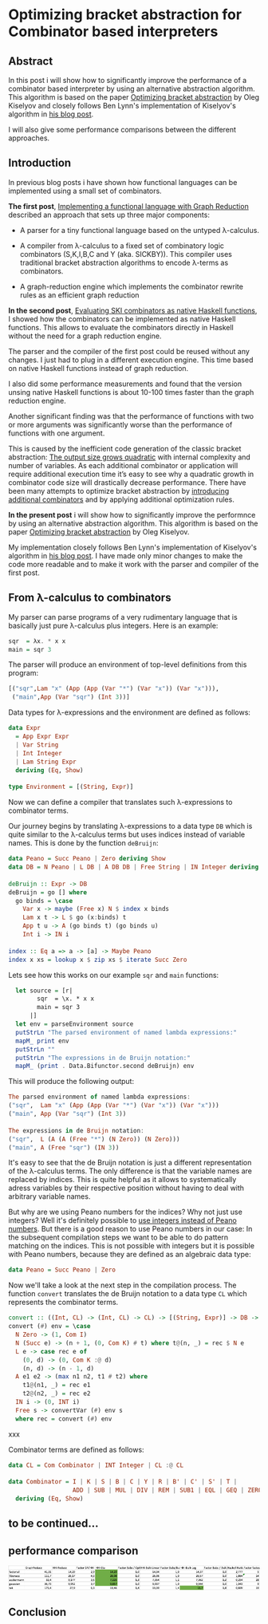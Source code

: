 # Optimizing bracket abstraction for Combinator based interpreters

## Abstract

In this post i will show how to significantly improve the performance of a combinator based interpreter by using an alternative abstraction algorithm. This algorithm is based on the paper [Optimizing bracket abstraction](https://okmij.org/ftp/tagless-final/ski.pdf) by Oleg Kiselyov and closely follows Ben Lynn's implementation of Kiselyov's algorithm in [his blog post](https://crypto.stanford.edu/~blynn/lambda/kiselyov.html).

I will also give some performance comparisons between the different approaches.

## Introduction

In previous blog posts i have shown how functional languages can be implemented using a small set of combinators. 

**The first post**, [Implementing a functional language with Graph Reduction](https://thma.github.io/posts/2021-12-27-Implementing-a-functional-language-with-Graph-Reduction.html) described an approach that sets up three major components:

- A parser for a tiny functional language based on the untyped λ-calculus.

- A compiler from λ-calculus to a fixed set of combinatory logic combinators (S,K,I,B,C and Y (aka. SICKBY)). This compiler uses traditional bracket abstraction algorithms to encode λ-terms as combinators.

- A graph-reduction engine which implements the combinator rewrite rules as an efficient graph reduction

**In the second post**, [Evaluating SKI combinators as native Haskell functions](https://thma.github.io/posts/2022-02-05-Evaluating-SKI-combinators-as-native-Haskell-functions.html), I showed how the combinators can be implemented as native Haskell functions. This allows to evaluate the combinators directly in Haskell without the need for a graph reduction engine.

The parser and the compiler of the first post could be reused without any changes. I just had to plug in a different execution engine. This time based on native Haskell functions instead of graph reduction.

I also did some performance measurements and found that the version unsing native Haskell functions is about 10-100 times faster than the graph reduction engine.

Another significant finding was that the performance of functions with two or more arguments was significantly worse than the performance of functions with one argument. 

This is caused by the inefficient code generation of the classic bracket abstraction: [The output size grows quadratic](https://tromp.github.io/cl/LC.pdf) with internal complexity and number of variables. As each additional combinator or application will require additional execution time it’s easy to see why a quadratic growth in combinator code size will drastically decrease performance. There have been many attempts to optimize bracket abstraction by [introducing additional combinators](https://www.cantab.net/users/antoni.diller/brackets/intro.html) and by applying additional optimization rules.

**In the present post** i will show how to significantly improve the performnce by using an alternative abstraction algorithm. This algorithm is based on the paper [Optimizing bracket abstraction](https://okmij.org/ftp/tagless-final/ski.pdf) by Oleg Kiselyov.

My implementation closely follows Ben Lynn's implementation of Kiselyov's algorithm in [his blog post](https://crypto.stanford.edu/~blynn/lambda/kiselyov.html). I have made only minor changes to make the code more readable and to make it work with the parser and compiler of the first post.

## From λ-calculus to combinators

My parser can parse programs of a very rudimentary language that is basically just pure λ-calculus plus integers. Here is an example:

```haskell
sqr  = λx. * x x
main = sqr 3
```

The parser will produce an environment of top-level definitions from this program:


```haskell
[("sqr",Lam "x" (App (App (Var "*") (Var "x")) (Var "x"))), 
 ("main",App (Var "sqr") (Int 3))]
```

Data types for λ-expressions and the environment are defined as follows:

```haskell
data Expr
  = App Expr Expr
  | Var String
  | Int Integer
  | Lam String Expr
  deriving (Eq, Show)

type Environment = [(String, Expr)]
```

Now we can define a compiler that translates such λ-expressions to combinator terms. 

Our journey begins by translating λ-expressions to a data type `DB` which is quite similar to the λ-calculus terms but uses indices instead of variable names. This is done by the function `deBruijn`:

```haskell
data Peano = Succ Peano | Zero deriving Show
data DB = N Peano | L DB | A DB DB | Free String | IN Integer deriving Show

deBruijn :: Expr -> DB
deBruijn = go [] where
  go binds = \case
    Var x -> maybe (Free x) N $ index x binds
    Lam x t -> L $ go (x:binds) t
    App t u -> A (go binds t) (go binds u)
    Int i -> IN i  

index :: Eq a => a -> [a] -> Maybe Peano
index x xs = lookup x $ zip xs $ iterate Succ Zero    
```

Lets see how this works on our example `sqr` and `main` functions:

```haskell
  let source = [r|
        sqr  = \x. * x x
        main = sqr 3
      |]
  let env = parseEnvironment source
  putStrLn "The parsed environment of named lambda expressions:"
  mapM_ print env
  putStrLn ""
  putStrLn "The expressions in de Bruijn notation:"
  mapM_ (print . Data.Bifunctor.second deBruijn) env
```
This will produce the following output:

```haskell
The parsed environment of named lambda expressions:
("sqr",  Lam "x" (App (App (Var "*") (Var "x")) (Var "x")))
("main", App (Var "sqr") (Int 3))

The expressions in de Bruijn notation:
("sqr",  L (A (A (Free "*") (N Zero)) (N Zero)))
("main", A (Free "sqr") (IN 3))
```

It's easy to see that the de Bruijn notation is just a different representation of the λ-calculus terms. The only difference is that the variable names are replaced by indices.
This is quite helpful as it allows to systematically adress variables by their respective position without having to deal with arbitrary variable names.

But why are we using Peano numbers for the indices? Why not just use integers? 
Well it's definitely possible to [use integers instead of Peano numbers](https://crypto.stanford.edu/~blynn/lambda/cl.html). 
But there is a good reason to use Peano numbers in our case:
In the subsequent compilation steps we want to be able to do pattern matching on the indices. This is not possible with integers but it is possible with Peano numbers, because they are defined as an algebraic data type:
  
```haskell
data Peano = Succ Peano | Zero
``` 

Now we'll take a look at the next step in the compilation process. The function `convert` translates the de Bruijn notation to a data type `CL` which represents the combinator terms. 



```haskell
convert :: ((Int, CL) -> (Int, CL) -> CL) -> [(String, Expr)] -> DB -> (Int, CL)
convert (#) env = \case
  N Zero -> (1, Com I)
  N (Succ e) -> (n + 1, (0, Com K) # t) where t@(n, _) = rec $ N e
  L e -> case rec e of
    (0, d) -> (0, Com K :@ d)
    (n, d) -> (n - 1, d)
  A e1 e2 -> (max n1 n2, t1 # t2) where
    t1@(n1, _) = rec e1
    t2@(n2, _) = rec e2
  IN i -> (0, INT i)
  Free s -> convertVar (#) env s
  where rec = convert (#) env
```

xxx







Combinator terms are defined as follows:

```haskell
data CL = Com Combinator | INT Integer | CL :@ CL

data Combinator = I | K | S | B | C | Y | R | B' | C' | S' | T |
                  ADD | SUB | MUL | DIV | REM | SUB1 | EQL | GEQ | ZEROP  
  deriving (Eq, Show)
```




## to be continued...

## performance comparison

![Alt text](image.png)

## Conclusion

